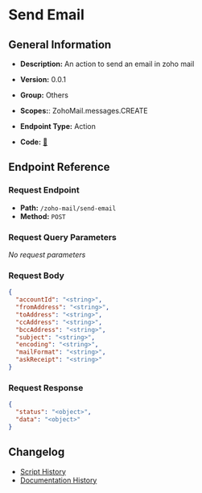 # Send Email

## General Information

- **Description:** An action to send an email in zoho mail

- **Version:** 0.0.1
- **Group:** Others
- **Scopes:**: ZohoMail.messages.CREATE
- **Endpoint Type:** Action
- **Code:** [🔗](https://github.com/NangoHQ/integration-templates/tree/main/integrations/zoho-mail/actions/send-email.ts)


## Endpoint Reference

### Request Endpoint

- **Path:** `/zoho-mail/send-email`
- **Method:** `POST`

### Request Query Parameters

_No request parameters_

### Request Body

```json
{
  "accountId": "<string>",
  "fromAddress": "<string>",
  "toAddress": "<string>",
  "ccAddress": "<string>",
  "bccAddress": "<string>",
  "subject": "<string>",
  "encoding": "<string>",
  "mailFormat": "<string>",
  "askReceipt": "<string>"
}
```

### Request Response

```json
{
  "status": "<object>",
  "data": "<object>"
}
```

## Changelog

- [Script History](https://github.com/NangoHQ/integration-templates/commits/main/integrations/zoho-mail/actions/send-email.ts)
- [Documentation History](https://github.com/NangoHQ/integration-templates/commits/main/integrations/zoho-mail/actions/send-email.md)

<!-- END  GENERATED CONTENT -->

